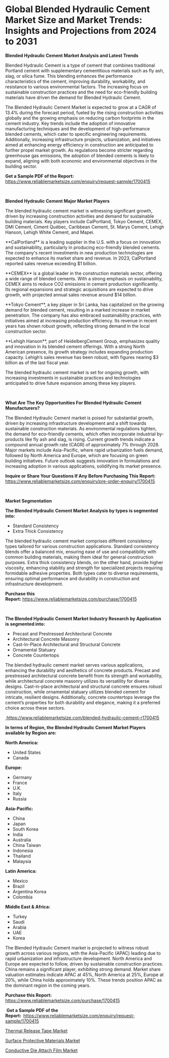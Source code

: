 <p><h1>Global Blended Hydraulic Cement Market Size and Market Trends: Insights and Projections from 2024 to 2031</h1></p><p><strong>Blended Hydraulic Cement Market Analysis and Latest Trends</strong></p>
<p><p>Blended Hydraulic Cement is a type of cement that combines traditional Portland cement with supplementary cementitious materials such as fly ash, slag, or silica fume. This blending enhances the performance characteristics of the cement, improving durability, workability, and resistance to various environmental factors. The increasing focus on sustainable construction practices and the need for eco-friendly building materials have driven the demand for Blended Hydraulic Cement.</p><p>The Blended Hydraulic Cement Market is expected to grow at a CAGR of 13.4% during the forecast period, fueled by the rising construction activities globally and the growing emphasis on reducing carbon footprints in the cement industry. Key trends include the adoption of innovative manufacturing techniques and the development of high-performance blended cements, which cater to specific engineering requirements. Additionally, increasing infrastructure projects, urbanization, and initiatives aimed at enhancing energy efficiency in construction are anticipated to further propel market growth. As regulations become stricter regarding greenhouse gas emissions, the adoption of blended cements is likely to expand, aligning with both economic and environmental objectives in the building sector.</p></p>
<p><strong>Get a Sample PDF of the Report:&nbsp;</strong> <a href="https://www.reliablemarketsize.com/enquiry/request-sample/1700415?utm_campaign=1133&utm_medium=2&utm_source=Github&utm_content=ia&utm_term=08112024&utm_id=blended-hydraulic-cement">https://www.reliablemarketsize.com/enquiry/request-sample/1700415</a></p>
<p>&nbsp;</p>
<p><strong>Blended Hydraulic Cement Major Market Players</strong></p>
<p><p>The blended hydraulic cement market is witnessing significant growth, driven by increasing construction activities and demand for sustainable building materials. Key players include CalPortland, Tokyo Cement, CEMEX, DMI Cement, Ciment Québec, Caribbean Cement, St. Marys Cement, Lehigh Hanson, Lehigh White Cement, and Mapei.</p><p>**CalPortland** is a leading supplier in the U.S. with a focus on innovation and sustainability, particularly in producing eco-friendly blended cements. The company's recent investments in new production technologies are expected to enhance its market share and revenue. In 2023, CalPortland reported sales revenue exceeding $1 billion.</p><p>**CEMEX** is a global leader in the construction materials sector, offering a wide range of blended cements. With a strong emphasis on sustainability, CEMEX aims to reduce CO2 emissions in cement production significantly. Its regional expansions and strategic acquisitions are expected to drive growth, with projected annual sales revenue around $14 billion.</p><p>**Tokyo Cement**, a key player in Sri Lanka, has capitalized on the growing demand for blended cement, resulting in a marked increase in market penetration. The company has also embraced sustainability practices, with initiatives aimed at increasing production efficiency. Its revenue in recent years has shown robust growth, reflecting strong demand in the local construction sector.</p><p>**Lehigh Hanson**, part of HeidelbergCement Group, emphasizes quality and innovation in its blended cement offerings. With a strong North American presence, its growth strategy includes expanding production capacity. Lehigh’s sales revenue has been robust, with figures nearing $3 billion as of the last fiscal year.</p><p>The blended hydraulic cement market is set for ongoing growth, with increasing investments in sustainable practices and technologies anticipated to drive future expansion among these key players.</p></p>
<p>&nbsp;</p>
<p><strong>What Are The Key Opportunities For Blended Hydraulic Cement Manufacturers?</strong></p>
<p><p>The Blended Hydraulic Cement market is poised for substantial growth, driven by increasing infrastructure development and a shift towards sustainable construction materials. As environmental regulations tighten, the demand for eco-friendly cements, which often incorporate industrial by-products like fly ash and slag, is rising. Current growth trends indicate a compound annual growth rate (CAGR) of approximately 7% through 2028. Major markets include Asia-Pacific, where rapid urbanization fuels demand, followed by North America and Europe, which are focusing on green building initiatives. Future outlook suggests innovation in formulations and increasing adoption in various applications, solidifying its market presence.</p></p>
<p><strong>Inquire or Share Your Questions If Any Before Purchasing This Report:</strong> <a href="https://www.reliablemarketsize.com/enquiry/pre-order-enquiry/1700415?utm_campaign=1133&utm_medium=2&utm_source=Github&utm_content=ia&utm_term=08112024&utm_id=blended-hydraulic-cement">https://www.reliablemarketsize.com/enquiry/pre-order-enquiry/1700415</a></p>
<p>&nbsp;</p>
<p><strong>Market Segmentation</strong></p>
<p><strong>The Blended Hydraulic Cement Market Analysis by types is segmented into:</strong></p>
<p><ul><li>Standard Consistency</li><li>Extra Thick Consistency</li></ul></p>
<p><p>The blended hydraulic cement market comprises different consistency types tailored for various construction applications. Standard consistency blends offer a balanced mix, ensuring ease of use and compatibility with common building materials, making them ideal for general construction purposes. Extra thick consistency blends, on the other hand, provide higher viscosity, enhancing stability and strength for specialized projects requiring formidable adhesive properties. Both types cater to diverse requirements, ensuring optimal performance and durability in construction and infrastructure development.</p></p>
<p><strong>Purchase this Report:&nbsp;</strong><a href="https://www.reliablemarketsize.com/purchase/1700415?utm_campaign=1133&utm_medium=2&utm_source=Github&utm_content=ia&utm_term=08112024&utm_id=blended-hydraulic-cement">https://www.reliablemarketsize.com/purchase/1700415</a></p>
<p>&nbsp;</p>
<p><strong>The Blended Hydraulic Cement Market Industry Research by Application is segmented into:</strong></p>
<p><ul><li>Precast and Prestressed Architectural Concrete</li><li>Architectural Concrete Masonry</li><li>Cast-In-Place Architectural and Structural Concrete</li><li>Ornamental Statuary</li><li>Concrete Countertops</li></ul></p>
<p><p>The blended hydraulic cement market serves various applications, enhancing the durability and aesthetics of concrete products. Precast and prestressed architectural concrete benefit from its strength and workability, while architectural concrete masonry utilizes its versatility for diverse designs. Cast-in-place architectural and structural concrete ensures robust construction, while ornamental statuary utilizes blended cement for intricate, resilient designs. Additionally, concrete countertops leverage the cement’s properties for both durability and elegance, making it a preferred choice across these sectors.</p></p>
<p><a href="https://www.reliablemarketsize.com/blended-hydraulic-cement-r1700415?utm_campaign=1133&utm_medium=2&utm_source=Github&utm_content=ia&utm_term=08112024&utm_id=blended-hydraulic-cement">&nbsp;https://www.reliablemarketsize.com/blended-hydraulic-cement-r1700415</a></p>
<p><strong>In terms of Region, the Blended Hydraulic Cement Market Players available by Region are:</strong></p>
<p>
    <p> <strong> North America: </strong>
        <ul>
            <li>United States</li>
            <li>Canada</li>
        </ul>
        </p> 
    <p> <strong> Europe: </strong>
        <ul>
            <li>Germany</li>
            <li>France</li>
            <li>U.K.</li>
            <li>Italy</li>
            <li>Russia</li>
        </ul>
        </p> 
    <p> <strong> Asia-Pacific: </strong>
        <ul>
            <li>China</li>
            <li>Japan</li>
            <li>South Korea</li>
            <li>India</li>
            <li>Australia</li>
            <li>China Taiwan</li>
            <li>Indonesia</li>
            <li>Thailand</li>
            <li>Malaysia</li>
        </ul>
        </p> 
    <p> <strong> Latin America: </strong>
        <ul>
            <li>Mexico</li>
            <li>Brazil</li>
            <li>Argentina Korea</li>
            <li>Colombia</li>
        </ul>
        </p> 
    <p> <strong> Middle East & Africa: </strong>
        <ul>
            <li>Turkey</li>
            <li>Saudi</li>
            <li>Arabia</li>
            <li>UAE</li>
            <li>Korea</li>
        </ul>
    </p>
    </p>
<p><p>The Blended Hydraulic Cement market is projected to witness robust growth across various regions, with the Asia-Pacific (APAC) leading due to rapid urbanization and infrastructure development. North America and Europe are expected to follow, driven by sustainable construction practices. China remains a significant player, exhibiting strong demand. Market share valuation estimates indicate APAC at 45%, North America at 25%, Europe at 20%, while China holds approximately 10%. These trends position APAC as the dominant region in the coming years.</p></p>
<p><strong>Purchase this Report: </strong><a href="https://www.reliablemarketsize.com/purchase/1700415?utm_campaign=1133&utm_medium=2&utm_source=Github&utm_content=ia&utm_term=08112024&utm_id=blended-hydraulic-cement">https://www.reliablemarketsize.com/purchase/1700415</a></p>
<p>&nbsp;<strong>Get a Sample PDF of the Report:&nbsp;&nbsp;</strong><a href="https://www.reliablemarketsize.com/enquiry/request-sample/1700415?utm_campaign=1133&utm_medium=2&utm_source=Github&utm_content=ia&utm_term=08112024&utm_id=blended-hydraulic-cement">https://www.reliablemarketsize.com/enquiry/request-sample/1700415</a></p>
<p><strong></strong></p>
<p><p><a href="https://github.com/lakeishabuahb/Market-Research-Report-List-1/blob/main/thermal-release-tape-market.md?utm_campaign=1133&utm_medium=2&utm_source=Github&utm_content=ia&utm_term=08112024&utm_id=blended-hydraulic-cement">Thermal Release Tape Market</a></p><p><a href="https://github.com/rosalee3esue/Market-Research-Report-List-1/blob/main/surface-protective-materials-market.md?utm_campaign=1133&utm_medium=2&utm_source=Github&utm_content=ia&utm_term=08112024&utm_id=blended-hydraulic-cement">Surface Protective Materials Market</a></p><p><a href="https://github.com/WillieWoodard/Market-Research-Report-List-6/blob/main/conductive-die-attach-film-market.md?utm_campaign=1133&utm_medium=2&utm_source=Github&utm_content=ia&utm_term=08112024&utm_id=blended-hydraulic-cement">Conductive Die Attach Film Market</a></p></p>